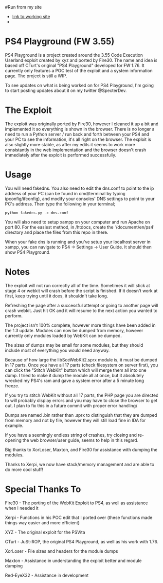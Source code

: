 #Run from my site
* [link to working site](http://jamison904.com/ps4/)
* 
# PS4 Playground (FW 3.55)
PS4 Playground is a project created around the 3.55 Code Execution Userland exploit created by xyz and ported by Fire30. The name and idea is based off CTurt's original "PS4 Playground" developed for FW 1.76. It currently only features a POC test of the exploit and a system information page. The project is still a WIP.

To see updates on what is being worked on for PS4 Playground, I'm going to start posting updates about it on my twitter @SpecterDev.

# The Exploit
The exploit was originally ported by Fire30, however I cleaned it up a bit and implemented it so everything is shown in the browser. There is no longer a need to run a Python server / run back and forth between your PS4 and your PC to see the information, it's all right on the browser. The exploit is also slightly more stable, as after my edits it seems to work more consistantly in the web implementation and the browser doesn't crash immediately after the exploit is performed successfully.

# Usage
You will need fakedns. You also need to edit the dns.conf to point to the ip address of your PC (can be found in cmd/terminal by typing ipconfig/ifconfig), and modify your consoles' DNS settings to point to your PC's address. Then type the following in your terminal;

`python fakedns.py -c dns.conf`

You will also need to setup xampp on your computer and run Apache on port 80. For the easiest method, in /htdocs, create the '/document/en/ps4' directory and place the files from this repo in there.

When your fake dns is running and you've setup your localhost server in xampp, you can navigate to PS4 -> Settings -> User Guide. It should then show PS4 Playground.

# Notes
The exploit will not run correctly all of the time. Sometimes it will stick at stage 4 or webkit will crash before the script is finished. If it doesn't work at first, keep trying until it does, it shouldn't take long.

Refreshing the page after a successful attempt or going to another page will crash webkit. Just hit OK and it will resume to the next action you wanted to perform.

The project isn't 100% complete, however more things have been added in the 1.3 update. Modules can now be dumped from memory, however currently only modules loaded by WebKit can be dumped.

The sizes of dumps may be small for some modules, but they should include most of everything you would need anyway.

Because of how large the libSceWebKit2.sprx module is, it must be dumped in 17 parts. Once you have all 17 parts (check filesystem on server first), you can click the "Stitch WebKit" button which will merge them all into one dump. I tried to make it dump the module all at once, but it absolutely wrecked my PS4's ram and gave a system error after a 5 minute long freeze.

If you try to stitch WebKit without all 17 parts, the PHP page you are directed to will probably display errors and you may have to close the browser to get out. I plan to fix this in a future commit with proper error handling/

Dumps are named .bin rather than .sprx to distinguish that they are dumped from memory and not by file, however they will still load fine in IDA for example.

If you have a seemingly endless string of crashes, try closing and re-opening the web browser/user guide, seems to help in this regard.

Big thanks to XorLoser, Maxton, and Fire30 for assistance with dumping the modules.

Thanks to Xerpi, we now have stack/memory management and are able to do more cool stuff!

# Special Thanks To
Fire30 - The porting of the WebKit Exploit to PS4, as well as assistance when I needed it

Xerpi - Functions in his POC edit that I ported over (these functions made things way easier and more efficient)

XYZ - The original exploit for the PSVita

CTurt - JuSt-ROP, the original PS4 Playground, as well as his work with 1.76.

XorLoser - File sizes and headers for the module dumps

Maxton - Assistance in understanding the exploit better and module dumping

Red-EyeX32 - Assistance in development
